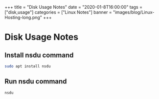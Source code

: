 +++
title = "Disk Usage Notes"
date = "2020-01-8T16:00:00"
tags = ["disk,usage"]
categories = ["Linux Notes"]
banner = "images/blog/Linux-Hosting-long.png"
+++

# Disk Usage Notes

## Install nsdu command

```bash
sudo apt install nsdu
```

## Run nsdu command

```bash
nsdu
```
